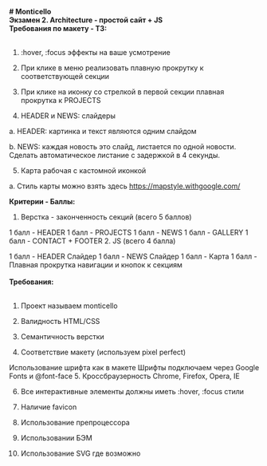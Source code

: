 <b># Monticello</b><br>
<b>Экзамен 2. Architecture - простой сайт + JS<br>
Требования по макету - ТЗ:</b><br><br>

1. :hover, :focus эффекты на ваше усмотрение

2. При клике в меню реализовать плавную прокрутку к соответствующей секции

3. При клике на иконку со стрелкой в первой секции плавная прокрутка к PROJECTS

4. HEADER и NEWS: слайдеры

a. HEADER: картинка и текст являются одним слайдом

b. NEWS: каждая новость это слайд, листается по одной новости. Сделать автоматическое листание с задержкой в 4 секунды.

5. Карта рабочая с кастомной иконкой

a. Стиль карты можно взять здесь https://mapstyle.withgoogle.com/ 

<b>Критерии - Баллы:</b><br>

1. Верстка - законченность секций (всего 5 баллов)

1 балл - HEADER
1 балл - PROJECTS
1 балл - NEWS
1 балл - GALLERY
1 балл - CONTACT + FOOTER
2. JS (всего 4 балла)

1 балл - HEADER Cлайдер
1 балл - NEWS Слайдер
1 балл - Карта
1 балл - Плавная прокрутка навигации и кнопок к секциям 
<br><br><b>Требования:</b><br><br>

1. Проект называем monticello

2. Валидность HTML/CSS

3. Семантичность верстки

4. Соответствие макету (используем pixel perfect) 

Использование шрифта как в макете
Шрифты подключаем через Google Fonts и @font-face
5. Кроссбраузерность Chrome, Firefox, Opera, IE

6. Все интерактивные элементы должны иметь :hover, :focus стили

7. Наличие favicon

8. Использование препроцессора

9. Использовании БЭМ

10. Использование SVG где возможно


